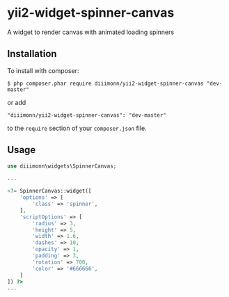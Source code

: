 # yii2-widget-spinner-canvas
A widget to render canvas with animated loading spinners

## Installation

To install with composer:

```
$ php composer.phar require diiimonn/yii2-widget-spinner-canvas "dev-master"
```

or add

```
"diiimonn/yii2-widget-spinner-canvas": "dev-master"
```

to the ```require``` section of your `composer.json` file.

## Usage

```php
use diiimonn\widgets\SpinnerCanvas;

...

<?= SpinnerCanvas::widget([
    'options' => [
        'class' => 'spinner',
    ],
    'scriptOptions' => [
        'radius' => 3,
        'height' => 5,
        'width' => 1.6,
        'dashes' => 10,
        'opacity' => 1,
        'padding' => 3,
        'rotation' => 700,
        'color' => '#666666',
    ]
]) ?>
...
```